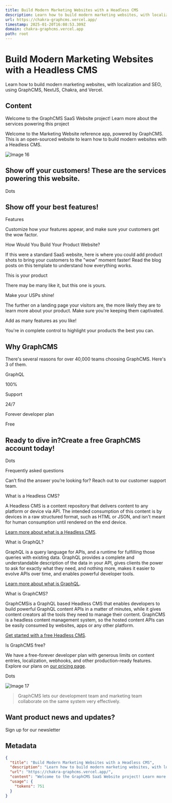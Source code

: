 ```yaml
---
title: Build Modern Marketing Websites with a Headless CMS
description: Learn how to build modern marketing websites, with localization and SEO, using GraphCMS, NextJS, Chakra, and Vercel.
url: https://chakra-graphcms.vercel.app/
timestamp: 2025-01-20T16:08:53.309Z
domain: chakra-graphcms.vercel.app
path: root
---
```


# Build Modern Marketing Websites with a Headless CMS


Learn how to build modern marketing websites, with localization and SEO, using GraphCMS, NextJS, Chakra, and Vercel.


## Content

Welcome to the GraphCMS SaaS Website project! Learn more about the services powering this project

Welcome to the Marketing Website reference app, powered by GraphCMS. This is an open-sourced website to learn how to build modern websites with a Headless CMS.

![Image 16](https://chakra-graphcms.vercel.app/_next/image?url=https%3A%2F%2Fmedia.graphcms.com%2FtGy61w3JRK283QeAC95x&w=3840&q=75)

Show off your customers! These are the services powering this website.
----------------------------------------------------------------------

Dots

Show off your best features!
----------------------------

Features

Customize how your features appear, and make sure your customers get the wow factor.

How Would You Build Your Product Website?

If this were a standard SaaS website, here is where you could add product shots to bring your customers to the "wow" moment faster! Read the blog posts on this template to understand how everything works.

This is your product

There may be many like it, but this one is yours.

Make your USPs shine!

The further on a landing page your visitors are, the more likely they are to learn more about your product. Make sure you're keeping them captivated.

Add as many features as you like!

You're in complete control to highlight your products the best you can.

Why GraphCMS
------------

There's several reasons for over 40,000 teams choosing GraphCMS. Here's 3 of them.

GraphQL

100%

Support

24/7

Forever developer plan

Free

Ready to dive in?Create a free GraphCMS account today!
------------------------------------------------------

Dots

Frequently asked questions

Can’t find the answer you’re looking for? Reach out to our customer support team.

What is a Headless CMS?

A Headless CMS is a content repository that delivers content to any platform or device via API. The intended consumption of this content is by devices in a raw structured format, such as HTML or JSON, and isn't meant for human consumption until rendered on the end device.

[Learn more about what is a Headless CMS](https://graphcms.com/academy/headless-cms).

What is GraphQL?

GraphQL is a query language for APIs, and a runtime for fulfilling those queries with existing data. GraphQL provides a complete and understandable description of the data in your API, gives clients the power to ask for exactly what they need, and nothing more, makes it easier to evolve APIs over time, and enables powerful developer tools.

[Learn more about what is GraphQL](https://graphcms.com/academy/what-is-graphql).

What is GraphCMS?

GraphCMSis a GraphQL based Headless CMS that enables developers to build powerful GraphQL content APIs in a matter of minutes, while it gives content creators all the tools they need to manage their content. GraphCMS is a headless content management system, so the hosted content APIs can be easily consumed by websites, apps or any other platform.

[Get started with a free Headless CMS](https://graphcms.com/).

Is GraphCMS free?

We have a free-forever developer plan with generous limits on content entries, localization, webhooks, and other production-ready features. Explore our plans on [our pricing page](https://graphcms.com/pricing).

Dots

![Image 17](blob:https://chakra-graphcms.vercel.app/b9a31d3949b1882a09ed2f8508d538f3)

> GraphCMS lets our development team and marketing team collaborate on the same system very effectively.

Want product news and updates?
------------------------------

Sign up for our newsletter

## Metadata

```json
{
  "title": "Build Modern Marketing Websites with a Headless CMS",
  "description": "Learn how to build modern marketing websites, with localization and SEO, using GraphCMS, NextJS, Chakra, and Vercel.",
  "url": "https://chakra-graphcms.vercel.app/",
  "content": "Welcome to the GraphCMS SaaS Website project! Learn more about the services powering this project\n\nWelcome to the Marketing Website reference app, powered by GraphCMS. This is an open-sourced website to learn how to build modern websites with a Headless CMS.\n\n![Image 16](https://chakra-graphcms.vercel.app/_next/image?url=https%3A%2F%2Fmedia.graphcms.com%2FtGy61w3JRK283QeAC95x&w=3840&q=75)\n\nShow off your customers! These are the services powering this website.\n----------------------------------------------------------------------\n\nDots\n\nShow off your best features!\n----------------------------\n\nFeatures\n\nCustomize how your features appear, and make sure your customers get the wow factor.\n\nHow Would You Build Your Product Website?\n\nIf this were a standard SaaS website, here is where you could add product shots to bring your customers to the \"wow\" moment faster! Read the blog posts on this template to understand how everything works.\n\nThis is your product\n\nThere may be many like it, but this one is yours.\n\nMake your USPs shine!\n\nThe further on a landing page your visitors are, the more likely they are to learn more about your product. Make sure you're keeping them captivated.\n\nAdd as many features as you like!\n\nYou're in complete control to highlight your products the best you can.\n\nWhy GraphCMS\n------------\n\nThere's several reasons for over 40,000 teams choosing GraphCMS. Here's 3 of them.\n\nGraphQL\n\n100%\n\nSupport\n\n24/7\n\nForever developer plan\n\nFree\n\nReady to dive in?Create a free GraphCMS account today!\n------------------------------------------------------\n\nDots\n\nFrequently asked questions\n\nCan’t find the answer you’re looking for? Reach out to our customer support team.\n\nWhat is a Headless CMS?\n\nA Headless CMS is a content repository that delivers content to any platform or device via API. The intended consumption of this content is by devices in a raw structured format, such as HTML or JSON, and isn't meant for human consumption until rendered on the end device.\n\n[Learn more about what is a Headless CMS](https://graphcms.com/academy/headless-cms).\n\nWhat is GraphQL?\n\nGraphQL is a query language for APIs, and a runtime for fulfilling those queries with existing data. GraphQL provides a complete and understandable description of the data in your API, gives clients the power to ask for exactly what they need, and nothing more, makes it easier to evolve APIs over time, and enables powerful developer tools.\n\n[Learn more about what is GraphQL](https://graphcms.com/academy/what-is-graphql).\n\nWhat is GraphCMS?\n\nGraphCMSis a GraphQL based Headless CMS that enables developers to build powerful GraphQL content APIs in a matter of minutes, while it gives content creators all the tools they need to manage their content. GraphCMS is a headless content management system, so the hosted content APIs can be easily consumed by websites, apps or any other platform.\n\n[Get started with a free Headless CMS](https://graphcms.com/).\n\nIs GraphCMS free?\n\nWe have a free-forever developer plan with generous limits on content entries, localization, webhooks, and other production-ready features. Explore our plans on [our pricing page](https://graphcms.com/pricing).\n\nDots\n\n![Image 17](blob:https://chakra-graphcms.vercel.app/b9a31d3949b1882a09ed2f8508d538f3)\n\n> GraphCMS lets our development team and marketing team collaborate on the same system very effectively.\n\nWant product news and updates?\n------------------------------\n\nSign up for our newsletter",
  "usage": {
    "tokens": 751
  }
}
```
